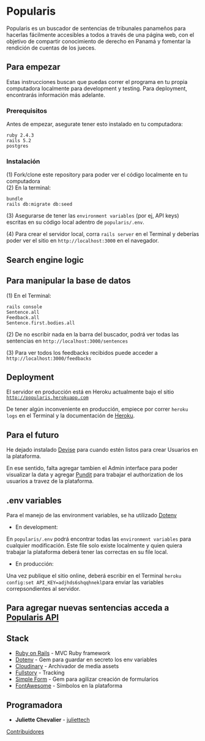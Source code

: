 # Popularis

Popularis es un buscador de sentencias de tribunales panameños para hacerlas fácilmente accesibles a todos a través de una página web, con el objetivo de compartir conocimiento de derecho en Panamá y fomentar la rendición de cuentas de los jueces.

## Para empezar

Estas instrucciones buscan que puedas correr el programa en tu propia computadora localmente para development y testing. Para deployment, encontrarás información más adelante.

### Prerequisitos

Antes de empezar, asegurate tener esto instalado en tu computadora:

```
ruby 2.4.3
rails 5.2
postgres
```

### Instalación

(1) Fork/clone este repository para poder ver el código localmente en tu computadora <br>
(2) En la terminal:

```
bundle
rails db:migrate db:seed
```

(3) Asegurarse de tener las `environment variables` (por ej, API keys) escritas en su código local adentro de `popularis/.env`.

(4) Para crear el servidor local, corra `rails server` en el Terminal y deberías poder ver el sitio en <code>http://localhost:3000</code> en el navegador.


<!--
## Running the tests

Explain how to run the automated tests for this system -->

<!-- ### Break down into end to end tests

Explain what these tests test and why

```
Give an example
``` -->

<!-- ### And coding style tests

Explain what these tests test and why

```
Give an example
``` -->

## Search engine logic



## Para manipular la base de datos

(1) En el Terminal:

```
rails console
Sentence.all
Feedback.all
Sentence.first.bodies.all
```

(2) De no escribir nada en la barra del buscador, podrá ver todas las sentencias en `http://localhost:3000/sentences`

(3) Para ver todos los feedbacks recibidos puede acceder a `http://localhost:3000/feedbacks`

## Deployment

El servidor en producción está en Heroku actualmente bajo el sitio <code>http://popularis.herokuapp.com</code>

De tener algún inconveniente en producción, empiece por correr <code>heroku logs</code> en el Terminal y la documentación de [Heroku](https://devcenter.heroku.com/).

## Para el futuro

He dejado instalado [Devise](https://github.com/plataformatec/devise) para cuando estén listos para crear Usuarios en la plataforma.

En ese sentido, falta agregar tambien el Admin interface para poder visualizar la data y agregar [Pundit](https://github.com/varvet/pundit) para trabajar el authorization de los usuarios a travez de la plataforma.

## .env variables

Para el manejo de las environment variables, se ha utilizado [Dotenv](https://github.com/bkeepers/dotenv)

* En development:

En `popularis/.env` podrá encontrar todas las `environment variables` para cualquier modificación. Este file solo existe localmente y quien quiera trabajar la plataforma deberá tener las correctas en su file local.

* En producción:

Una vez publique el sitio online, deberá escribir en el Terminal `heroku config:set API_KEY=adjhds6shqqhnekl`para enviar las variables correpsondientes al servidor.

## Para agregar nuevas sentencias acceda a [Popularis API](https://github.com/juliet-tech/popularis-api)

## Stack

* [Ruby on Rails](https://guides.rubyonrails.org/getting_started.html) - MVC Ruby framework
* [Dotenv](https://github.com/bkeepers/dotenv) - Gem para guardar en secreto los env variables
* [Cloudinary](https://cloudinary.com/) - Archivador de  media assets
* [Fullstory](https://www.fullstory.com/) - Tracking
* [Simple Form](https://github.com/plataformatec/simple_form) - Gem para agilizar creación de formularios
* [FontAwesome](https://fontawesome.com/) - Símbolos en la plataforma

## Programadora

* **Juliette Chevalier** - [juliettech](https://github.com/juliet-tech)

[Contribuidores](https://github.com/your/project/contributors)

